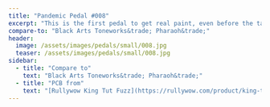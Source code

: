 ```yaml
---
title: "Pandemic Pedal #008"
excerpt: "This is the first pedal to get real paint, even before the talons, kot and eternity. I was worried about messing it up so I put tape ofer the entire enclosure. Drew and painted the tape and put it together. It looked nice. I posted on reddit and they told me to just go for it. I am really glad I did."
compare-to: "Black Arts Toneworks&trade; Pharaoh&trade;"
header:
  image: /assets/images/pedals/small/008.jpg
  teaser: /assets/images/pedals/small/008.jpg
sidebar:
  - title: "Compare to"
    text: "Black Arts Toneworks&trade; Pharaoh&trade;"
  - title: "PCB from"
    text: "[Rullywow King Tut Fuzz](https://rullywow.com/product/king-tut-fuzz-pharoh-clone-pcb/)"
---
```


